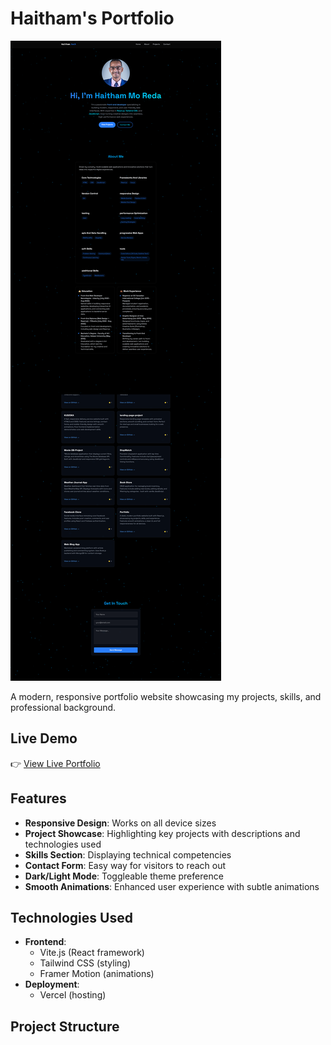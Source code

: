 # Haitham's Portfolio

![Portfolio Screenshot](./src/assets/Full-Pic-Portoflio.png) <!-- Add a screenshot if available -->

A modern, responsive portfolio website showcasing my projects, skills, and professional background.

## Live Demo

👉 [View Live Portfolio](https://portfolio-mhkyu4qp6-haitham-mo-redas-projects.vercel.app/)

## Features

- **Responsive Design**: Works on all device sizes
- **Project Showcase**: Highlighting key projects with descriptions and technologies used
- **Skills Section**: Displaying technical competencies
- **Contact Form**: Easy way for visitors to reach out
- **Dark/Light Mode**: Toggleable theme preference
- **Smooth Animations**: Enhanced user experience with subtle animations

## Technologies Used

- **Frontend**:
  - Vite.js (React framework)
  - Tailwind CSS (styling)
  - Framer Motion (animations)
- **Deployment**:
  - Vercel (hosting)

## Project Structure
